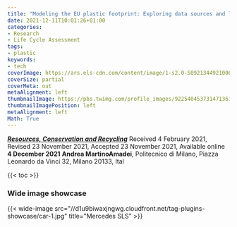 ```yaml
---
title: "Modeling the EU plastic footprint: Exploring data sources and littering potential"
date: 2021-12-11T10:01:26+01:00
categories:
- Research
- Life Cycle Assessment
tags:
- plastic
keywords:
- tech
coverImage: https://ars.els-cdn.com/content/image/1-s2.0-S0921344921006947-ga1_lrg.jpg
coverSize: partial
coverMeta: out
metaAlignment: left
thumbnailImage: https://pbs.twimg.com/profile_images/922540453731471361/iom5zmuY_400x400.jpg
thumbnailImagePosition: left
metaAlignment: left
Math: True
---
```

[***Resources, Conservation and Recycling***](https://www.sciencedirect.com/science/article/pii/S0921344921006947?via%3Dihub)
Received 4 February 2021, Revised 23 November 2021, Accepted 23 November 2021, Available online **4 December 2021**
**Andrea MartinoAmadei**, Politecnico di Milano, Piazza Leonardo da Vinci 32, Milano 20133, Ital
<!--more-->
{{< toc >}}

### Wide image showcase
{{< wide-image src="//d1u9biwaxjngwg.cloudfront.net/tag-plugins-showcase/car-1.jpg" title="Mercedes SLS" >}}
